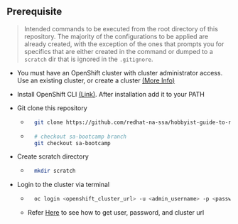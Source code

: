 ## Prerequisite

>Intended commands to be executed from the root directory of this repository. The majority of the configurations to be applied are already created, with the exception of the ones that prompts you for specifics that are either created in the command or dumped to a `scratch` dir that is ignored in the `.gitignore`.

- You must have an OpenShift cluster with cluster administrator access. Use an existing cluster, or create a cluster [(More Info)](/bootcamp/info/create-openshift-cluster.md)
- Install OpenShift CLI [(Link)](https://docs.openshift.com/container-platform/4.16/cli_reference/openshift_cli/getting-started-cli.html). After installation add it to your PATH
- Git clone this repository
    - ```sh
        git clone https://github.com/redhat-na-ssa/hobbyist-guide-to-rhoai.git
        ```
    - ```sh
        # checkout sa-bootcamp branch
        git checkout sa-bootcamp
        ```
- Create scratch directory
    - ```sh
        mkdir scratch
        ```

- Login to the cluster via terminal
    - ```sh
        oc login <openshift_cluster_url> -u <admin_username> -p <password>
        ```
    - Refer [Here](/bootcamp/info/create-openshift-cluster.md#get-cluster-url-and-admin-username-and-password) to see how to get user, password, and cluster url

